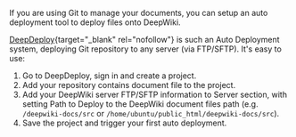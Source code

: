 
If you are using Git to manage your documents, you can setup an auto deployment tool to deploy files onto DeepWiki.

[DeepDeploy](https://deepdeploy.com/){target="_blank" rel="nofollow"} is such an Auto Deployment system, deploying Git repository to any server (via FTP/SFTP). It's easy to use:

1. Go to DeepDeploy, sign in and create a project.
1. Add your repository contains document file to the project.
1. Add your DeepWiki server FTP/SFTP information to Server section, with setting Path to Deploy to the DeepWiki document files path (e.g. `/deepwiki-docs/src` or `/home/ubuntu/public_html/deepwiki-docs/src`).
1. Save the project and trigger your first auto deployment.
